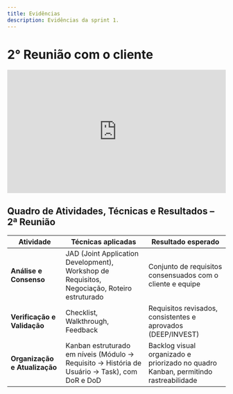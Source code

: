 ```yaml
---
title: Evidências
description: Evidências da sprint 1.
---
```


# 2° Reunião com o cliente

<div style="position: relative; padding-bottom: 56.25%; height: 0; overflow: hidden; max-width: 100%; background: #000;">
  <iframe 
    src="https://youtu.be/mwuG1w3PW8U" 
    style="position: absolute; top: 0; left: 0; width: 100%; height: 100%;" 
    frameborder="0" 
    allowfullscreen
    title="2° Reunião com o cliente">
  </iframe>
</div>

## Quadro de Atividades, Técnicas e Resultados – 2ª Reunião

| **Atividade**              | **Técnicas aplicadas**                                                                                  | **Resultado esperado**                                                                 |
| -------------------------- | ------------------------------------------------------------------------------------------------------- | -------------------------------------------------------------------------------------- |
| **Análise e Consenso**     | JAD (Joint Application Development), Workshop de Requisitos, Negociação, Roteiro estruturado            | Conjunto de requisitos consensuados com o cliente e equipe                             |
| **Verificação e Validação**| Checklist, Walkthrough, Feedback                                                                        | Requisitos revisados, consistentes e aprovados (DEEP/INVEST)                           |
| **Organização e Atualização** | Kanban estruturado em níveis (Módulo → Requisito → História de Usuário → Task), com DoR e DoD             | Backlog visual organizado e priorizado no quadro Kanban, permitindo rastreabilidade    |


